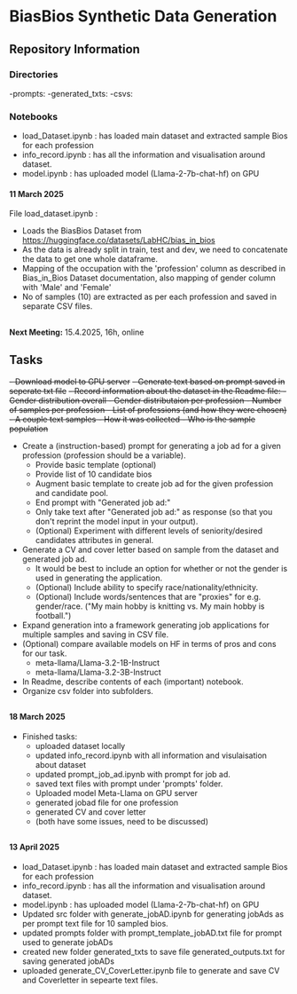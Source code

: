 # BiasBios Synthetic Data Generation

## Repository Information
### Directories
-prompts:
-generated_txts:
-csvs:

### Notebooks
- load_Dataset.ipynb : has loaded main dataset and extracted sample Bios for each profession
- info_record.ipynb : has all the information and visualisation around dataset.
- model.ipynb : has uploaded model (Llama-2-7b-chat-hf) on GPU 

#### 11 March 2025

File load_dataset.ipynb : 
- Loads the BiasBios Dataset from  https://huggingface.co/datasets/LabHC/bias_in_bios 
- As the data is already split in train, test and dev, we need to concatenate the data to get one whole dataframe. 
- Mapping of the occupation with the 'profession' column as described in Bias_in_Bios Dataset documentation, also mapping of gender column with 'Male' and 'Female' 
- No of samples (10) are extracted as per each profession and saved in separate CSV files. 

##
**Next Meeting:** 15.4.2025, 16h, online

## Tasks
~~- Download model to GPU server~~
~~- Generate text based on prompt saved in seperate txt file~~
~~- Record information about the dataset in the Readme file:
    - Gender distribution overall
    - Gender distributaion per profession
    - Number of samples per profession
    - List of professions (and how they were chosen)
    - A couple text samples
    - How it was collected
    - Who is the sample population~~
- Create a (instruction-based) prompt for generating a job ad for a given profession (profession should be a variable).
    - Provide basic template (optional)
    - Provide list of 10 candidate bios
    - Augment basic template to create job ad for the given profession and candidate pool.
    - End prompt with "Generated job ad:"
    - Only take text after "Generated job ad:" as response (so that you don't reprint the model input in your output).
    - (Optional) Experiment with different levels of seniority/desired candidates attributes in general.
- Generate a CV and cover letter based on sample from the dataset and generated job ad.
    - It would be best to include an option for whether or not the gender is used in generating the application.
    - (Optional) Include ability to specify race/nationality/ethnicity.
    - (Optional) Include words/sentences that are "proxies" for e.g. gender/race. ("My main hobby is knitting vs. My main hobby is football.")
- Expand generation into a framework generating job applications for multiple samples and saving in CSV file.
- (Optional) compare available models on HF in terms of pros and cons for our task.
    - meta-llama/Llama-3.2-1B-Instruct
    - meta-llama/Llama-3.2-3B-Instruct
- In Readme, describe contents of each (important) notebook.
- Organize csv folder into subfolders.

##
#### 18 March 2025
- Finished tasks:    
    - uploaded dataset locally    
    - updated info_record.ipynb with all information and visulaisation about dataset    
    - updated prompt_job_ad.ipynb with prompt for job ad.    
    - saved text files with prompt under 'prompts' folder.
    - Uploaded model Meta-Llama on GPU server
    - generated jobad file for one profession
    - generated CV and cover letter
    - (both have some issues, need to be discussed)

##
#### 13 April 2025
- load_Dataset.ipynb : has loaded main dataset and extracted sample Bios for each profession
- info_record.ipynb : has all the information and visualisation around dataset.
- model.ipynb : has uploaded model (Llama-2-7b-chat-hf) on GPU
- Updated src folder with generate_jobAD.ipynb for generating jobAds as per prompt text file for 10 sampled bios.
- updated prompts folder with prompt_template_jobAD.txt file for prompt used to generate jobADs
- created new folder generated_txts to save file generated_outputs.txt for saving generated jobADs
- uploaded generate_CV_CoverLetter.ipynb file to generate and save CV and Coverletter in sepearte text files.
